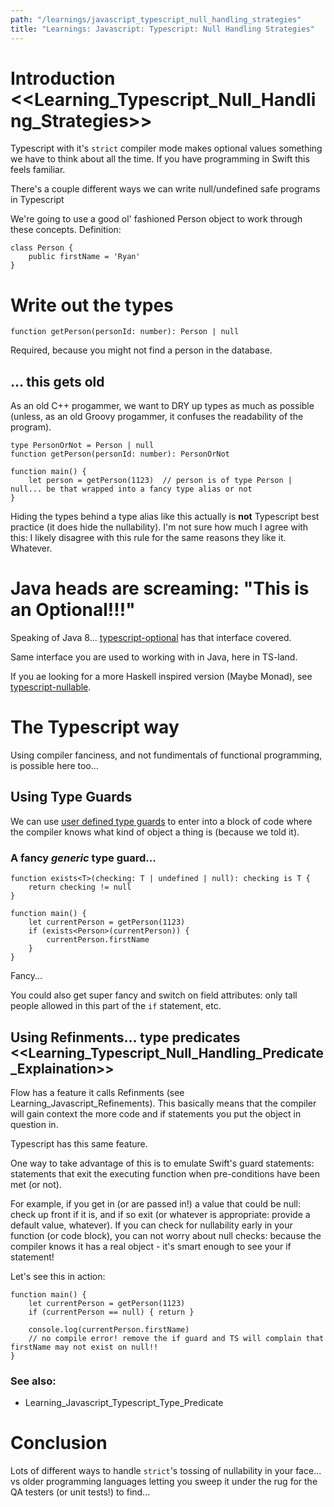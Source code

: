 ```yaml
---
path: "/learnings/javascript_typescript_null_handling_strategies"
title: "Learnings: Javascript: Typescript: Null Handling Strategies"
---
```


# Introduction <<Learning_Typescript_Null_Handling_Strategies>>

Typescript with it's `strict` compiler mode makes optional values something we have to think about all the time. If you have programming in Swift this feels familiar.

There's a couple different ways we can write null/undefined safe programs in Typescript

We're going to use a good ol' fashioned Person object to work through these concepts. Definition:

    class Person {
        public firstName = 'Ryan'
    }

# Write out the types

    function getPerson(personId: number): Person | null

Required, because you might not find a person in the database.

## ... this gets old

As an old C++ progammer, we want to DRY up types as much as possible (unless, as an old Groovy progammer, it confuses the readability of the program).

    type PersonOrNot = Person | null
    function getPerson(personId: number): PersonOrNot

    function main() {
        let person = getPerson(1123)  // person is of type Person | null... be that wrapped into a fancy type alias or not
    }

Hiding the types behind a type alias like this actually is **not** Typescript best practice (it does hide the nullability). I'm not sure how much I agree with this: I likely disagree with this rule for the same reasons they like it. Whatever.

# Java heads are screaming: "This is an Optional<Person>!!!"

Speaking of Java 8... [typescript-optional](https://github.com/bromne/typescript-optional) has that interface covered.

Same interface you are used to working with in Java, here in TS-land.

If you ae looking for a more Haskell inspired version (Maybe Monad), see [typescript-nullable](https://github.com/kylecorbelli/typescript-nullable).

# The Typescript way

Using compiler fanciness, and not fundimentals of functional programming, is possible here too...

## Using Type Guards

We can use [user defined type guards](https://www.typescriptlang.org/docs/handbook/advanced-types.html) to enter into a block of code where the compiler knows what kind of object a thing is (because we told it).

### A fancy *generic* type guard...

    function exists<T>(checking: T | undefined | null): checking is T {
        return checking != null
    }

    function main() {
        let currentPerson = getPerson(1123)
        if (exists<Person>(currentPerson)) {
            currentPerson.firstName
        }
    }

Fancy...

You could also get super fancy and switch on field attributes: only tall people allowed in this part of the `if` statement, etc.

## Using Refinments... type predicates <<Learning_Typescript_Null_Handling_Predicate_Explaination>>

Flow has a feature it calls Refinments (see Learning_Javascript_Refinements). This basically means that the compiler will gain context the more code and if statements you put the object in question in.

Typescript has this same feature.

One way to take advantage of this is to emulate Swift's guard statements: statements that exit the executing function when pre-conditions have been met (or not).

For example, if you get in (or are passed in!) a value that could be null: check up front if it is, and if so exit (or whatever is appropriate: provide a default value, whatever). If you can check for nullability early in your function (or code block), you can not worry about null checks: because the compiler knows it has a real object - it's smart enough to see your if statement!

Let's see this in action:

    function main() {
        let currentPerson = getPerson(1123)
        if (currentPerson == null) { return }

        console.log(currentPerson.firstName)
        // no compile error! remove the if guard and TS will complain that firstName may not exist on null!!
    }

### See also:

  * Learning_Javascript_Typescript_Type_Predicate

# Conclusion

Lots of different ways to handle `strict`'s tossing of nullability in your face... vs older programming languages letting you sweep it under the rug for the QA testers (or unit tests!) to find...
